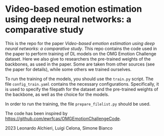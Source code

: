 # Video-based emotion estimation using deep neural networks: a comparative study

This is the repo for the paper *Video-based emotion estimation using deep neural networks: a comparative study*. This repo contains the code used in the paper to perform training of DL models on the OMG Emotion Challenge dataset. 
Here we also give to researchers the pre-trained weights of the backbones, as used in the paper. Some are taken from other sources (see the paper for details), while some others we trained ourselves.

To run the training of the models, you should use the `train.py` script. The file `config_train.yaml` contains the necessary configurations. Specifically, it is used to specify the filepath for the dataset and the pre-trained weights of the backbone, as well as the choice for the models.

In order to run the training, the file `prepare_filelist.py` should be used. 

The code has been inspired by https://github.com/ewrfcas/OMGEmotionChallengeCode.

2023
Leonardo Alchieri, Luigi Celona, Simone Bianco